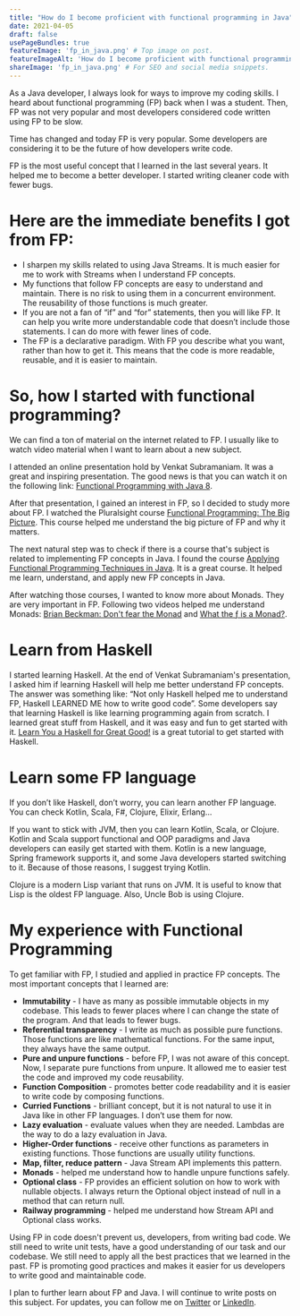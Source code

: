 ```yaml
---
title: "How do I become proficient with functional programming in Java"
date: 2021-04-05
draft: false
usePageBundles: true
featureImage: 'fp_in_java.png' # Top image on post.
featureImageAlt: 'How do I become proficient with functional programming in Java' # Alternative text for featured image.
shareImage: 'fp_in_java.png' # For SEO and social media snippets.
---
```


As a Java developer, I always look for ways to improve my coding skills. I heard about functional programming (FP) back when I was a student. Then, FP was not very popular and most developers considered code written using FP to be slow.

Time has changed and today FP is very popular. Some developers are considering it to be the future of how developers write code.

FP is the most useful concept that I learned in the last several years. It helped me to become a better developer. I started writing cleaner code with fewer bugs.

# Here are the immediate benefits I got from FP:

- I sharpen my skills related to using Java Streams. It is much easier for me to work with Streams when I understand FP concepts.
- My functions that follow FP concepts are easy to understand and maintain. There is no risk to using them in a concurrent environment. The reusability of those functions is much greater.
- If you are not a fan of “if” and “for” statements, then you will like FP. It can help you write more understandable code that doesn’t include those statements. I can do more with fewer lines of code.
- The FP is a declarative paradigm. With FP you describe what you want, rather than how to get it. This means that the code is more readable, reusable, and it is easier to maintain.

# So, how I started with functional programming?
We can find a ton of material on the internet related to FP. I usually like to watch video material when I want to learn about a new subject.

I attended an online presentation hold by Venkat Subramaniam. It was a great and inspiring presentation. The good news is that you can watch it on the following link: [Functional Programming with Java 8](https://www.youtube.com/watch?v=15X0qFtBqiQ&t=135s).

After that presentation, I gained an interest in FP, so I decided to study more about FP. I watched the Pluralsight course [Functional Programming: The Big Picture](https://www.pluralsight.com/courses/functional-programming-big-picture). This course helped me understand the big picture of FP and why it matters.

The next natural step was to check if there is a course that's subject is related to implementing FP concepts in Java. I found the course [Applying Functional Programming Techniques in Java](https://www.pluralsight.com/courses/applying-functional-programming-techniques-java). It is a great course. It helped me learn, understand, and apply new FP concepts in Java.

After watching those courses, I wanted to know more about Monads. They are very important in FP. Following two videos helped me understand Monads: [Brian Beckman: Don't fear the Monad](https://www.youtube.com/watch?v=ZhuHCtR3xq8&t=14s) and [What the ƒ is a Monad?](https://youtu.be/OSuu8zBBNAA).

# Learn from Haskell
I started learning Haskell. At the end of Venkat Subramaniam's presentation, I asked him if learning Haskell will help me better understand FP concepts. The answer was something like: “Not only Haskell helped me to understand FP, Haskell LEARNED ME how to write good code”. Some developers say that learning Haskell is like learning programming again from scratch. I learned great stuff from Haskell, and it was easy and fun to get started with it. [Learn You a Haskell for Great Good!](http://learnyouahaskell.com/chapters) is a great tutorial to get started with Haskell.



# Learn some FP language
If you don’t like Haskell, don’t worry, you can learn another FP language. You can check Kotlin, Scala, F#, Clojure, Elixir, Erlang...

If you want to stick with JVM, then you can learn Kotlin, Scala, or Clojure. Kotlin and Scala support functional and OOP paradigms and Java developers can easily get started with them. Kotlin is a new language, Spring framework supports it, and some Java developers started switching to it. Because of those reasons, I suggest trying Kotlin.

Clojure is a modern Lisp variant that runs on JVM. It is useful to know that Lisp is the oldest FP language. Also, Uncle Bob is using Clojure.

# My experience with Functional Programming
To get familiar with FP, I studied and applied in practice FP concepts. The most important concepts that I learned are:

- **Immutability** - I have as many as possible immutable objects in my codebase. This leads to fewer places where I can change the state of the program. And that leads to fewer bugs.
- **Referential transparency** - I write as much as possible pure functions. Those functions are like mathematical functions. For the same input, they always have the same output.
- **Pure and unpure functions** - before FP, I was not aware of this concept. Now, I separate pure functions from unpure. It allowed me to easier test the code and improved my code reusability.
- **Function Composition** - promotes better code readability and it is easier to write code by composing functions.
- **Curried Functions** - brilliant concept, but it is not natural to use it in Java like in other FP languages. I don’t use them for now.
- **Lazy evaluation** - evaluate values when they are needed. Lambdas are the way to do a lazy evaluation in Java.
- **Higher-Order functions** - receive other functions as parameters in existing functions. Those functions are usually utility functions.
- **Map, filter, reduce pattern** - Java Stream API implements this pattern.
- **Monads** - helped me understand how to handle unpure functions safely.
- **Optional class** - FP provides an efficient solution on how to work with nullable objects. I always return the Optional object instead of null in a method that can return null.
- **Railway programming** - helped me understand how Stream API and Optional class works.

Using FP in code doesn't prevent us, developers, from writing bad code. We still need to write unit tests, have a good understanding of our task and our codebase. We still need to apply all the best practices that we learned in the past. FP is promoting good practices and makes it easier for us developers to write good and maintainable code.

I plan to further learn about FP and Java. I will continue to write posts on this subject. For updates, you can follow me on [Twitter](https://twitter.com/mare_milenkovic) or [LinkedIn](https://www.linkedin.com/in/marko-milenkovic-48320b59/).
